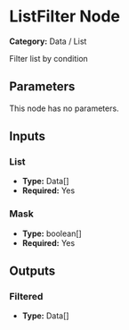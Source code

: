 
# ListFilter Node

**Category:** Data / List

Filter list by condition

## Parameters

This node has no parameters.

## Inputs


### List
- **Type:** Data[]
- **Required:** Yes



### Mask
- **Type:** boolean[]
- **Required:** Yes



## Outputs


### Filtered
- **Type:** Data[]




